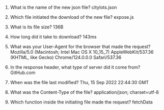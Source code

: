 1. What is the name of the new json file?
    citylots.json

2. Which file initiated the download of the new file?
    expose.js

3. What is its file size?
    136B

4. How long did it take to download?
    143ms
    
5. What was your User-Agent for the browser that made the request?
    Mozilla/5.0 (Macintosh; Intel Mac OS X 10_15_7) AppleWebKit/537.36 (KHTML, like Gecko) Chrome/124.0.0.0 Safari/537.36

6. In the response header, what type of server did it come from?
    GitHub.com

7. When was the file last modified?
    Thu, 15 Sep 2022 22:44:30 GMT

8. What was the Content-Type of the file?
    application/json; charset=utf-8

9. Which function inside the initiating file made the request?
    fetchData

